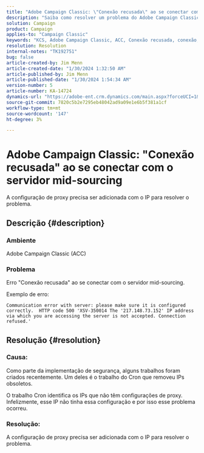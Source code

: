 ```yaml
---
title: "Adobe Campaign Classic: \"Conexão recusada\" ao se conectar com o servidor mid-sourcing"
description: "Saiba como resolver um problema do Adobe Campaign Classic em que você recebe o erro \"Conexão recusada\" ao se conectar com o servidor mid-sourcing."
solution: Campaign
product: Campaign
applies-to: "Campaign Classic"
keywords: "KCS, Adobe Campaign Classic, ACC, Conexão recusada, conexão, servidor mid-sourcing, solução de problemas"
resolution: Resolution
internal-notes: "TK192751"
bug: false
article-created-by: Jim Menn
article-created-date: "1/30/2024 1:32:50 AM"
article-published-by: Jim Menn
article-published-date: "1/30/2024 1:54:34 AM"
version-number: 5
article-number: KA-14724
dynamics-url: "https://adobe-ent.crm.dynamics.com/main.aspx?forceUCI=1&pagetype=entityrecord&etn=knowledgearticle&id=ad8e0175-0fbf-ee11-9079-6045bd006268"
source-git-commit: 7820c5b2e7295eb48042ad9a09e1e6b5f381a1cf
workflow-type: tm+mt
source-wordcount: '147'
ht-degree: 3%

---
```


# Adobe Campaign Classic: &quot;Conexão recusada&quot; ao se conectar com o servidor mid-sourcing


A configuração de proxy precisa ser adicionada com o IP para resolver o problema.

## Descrição {#description}


### Ambiente

Adobe Campaign Classic (ACC)

### Problema

Erro &quot;Conexão recusada&quot; ao se conectar com o servidor mid-sourcing.

Exemplo de erro:


```
Communication error with server: please make sure it is configured correctly.  HTTP code 500 'XSV-350014 The '217.148.73.152' IP address via which you are accessing the server is not accepted. Connection refused.'
```



## Resolução {#resolution}


### Causa:

Como parte da implementação de segurança, alguns trabalhos foram criados recentemente. Um deles é o trabalho do Cron que removeu IPs obsoletos.

O trabalho Cron identifica os IPs que não têm configurações de proxy. Infelizmente, esse IP não tinha essa configuração e por isso esse problema ocorreu.

### Resolução:

A configuração de proxy precisa ser adicionada com o IP para resolver o problema.
